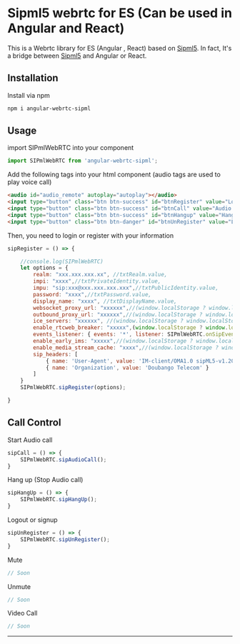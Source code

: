 # Sipml5 webrtc for ES (Can be used in Angular and React)

This is a Webrtc library for ES (Angular , React) based on [Sipml5](https://www.doubango.org/sipml5/). In fact, It's a bridge between [Sipml5](https://www.doubango.org/sipml5/) and Angular or React.

## Installation

Install via npm

```bash
npm i angular-webrtc-sipml
```

## Usage

import SIPmlWebRTC into your component
```javascript
import SIPmlWebRTC from 'angular-webrtc-sipml';
```

Add the following tags into your html component (audio tags are used to play voice call)
```html
<audio id="audio_remote" autoplay="autoplay"></audio>
<input type="button" class="btn btn-success" id="btnRegister" value="LogIn" (click)='sipRegister();' />
<input type="button" class="btn btn-success" id="btnCall" value="Audio Call" (click)="sipCall('call-audio')" />
<input type="button" class="btn btn-success" id="btnHangup" value="Hang Up" (click)="sipHangUp()" />
<input type="button" class="btn btn-danger" id="btnUnRegister" value="LogOut" (click)='sipUnRegister();' />
```

Then, you need to login or register with your information
```javascript
sipRegister = () => {

    //console.log(SIPmlWebRTC)
    let options = {
        realm: "xxx.xxx.xxx.xx", //txtRealm.value,
        impi: "xxxx",//txtPrivateIdentity.value,
        impu: "sip:xxx@xxx.xxx.xxx.xxx",//txtPublicIdentity.value,
        password: "xxxx",//txtPassword.value,
        display_name: "xxxx", //txtDisplayName.value,
        websocket_proxy_url: "xxxxxx",//(window.localStorage ? window.localStorage.getItem('org.doubango.expert.websocket_server_url') : null),
        outbound_proxy_url: "xxxxxx",//(window.localStorage ? window.localStorage.getItem('org.doubango.expert.sip_outboundproxy_url') : null),
        ice_servers: "xxxxxx", //(window.localStorage ? window.localStorage.getItem('org.doubango.expert.ice_servers') : null),
        enable_rtcweb_breaker: "xxxxx",(window.localStorage ? window.localStorage.getItem('org.doubango.expert.enable_rtcweb_breaker') == "true" : false),
        events_listener: { events: '*', listener: SIPmlWebRTC.onSipEventStack },
        enable_early_ims: "xxxxx",//(window.localStorage ? window.localStorage.getItem('org.doubango.expert.disable_early_ims') != "true" : true), // Must be true unless you're using a real IMS network
        enable_media_stream_cache: "xxxx",//(window.localStorage ? window.localStorage.getItem('org.doubango.expert.enable_media_caching') == "true" : false),
        sip_headers: [
            { name: 'User-Agent', value: 'IM-client/OMA1.0 sipML5-v1.2016.03.04' },
            { name: 'Organization', value: 'Doubango Telecom' }
        ]
    }
    SIPmlWebRTC.sipRegister(options);

}
```

## Call Control

Start Audio call
```javascript
sipCall = () => {
    SIPmlWebRTC.sipAudioCall();
}
```

Hang up (Stop Audio call)
```javascript
sipHangUp = () => {
    SIPmlWebRTC.sipHangUp();
}
```

Logout or signup
```javascript
sipUnRegister = () => {
    SIPmlWebRTC.sipUnRegister();
}
```

Mute
```javascript
// Soon
```

Unmute
```javascript
// Soon
```

Video Call
```javascript
// Soon
```
---

